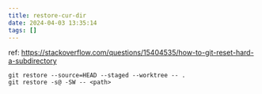 ```yaml
---
title: restore-cur-dir
date: 2024-04-03 13:35:14
tags: []
---
```

ref: https://stackoverflow.com/questions/15404535/how-to-git-reset-hard-a-subdirectory

```
git restore --source=HEAD --staged --worktree -- .
git restore -s@ -SW -- <path>
```

